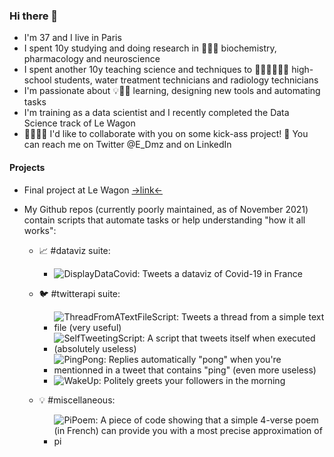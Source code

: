 ### Hi there 👋

- I'm 37 and I live in Paris 
- I spent 10y studying and doing research in 🧬💊🧠 biochemistry, pharmacology and neuroscience
- I spent another 10y teaching science and techniques to 👨‍🎓👷‍♀️👨‍⚕️ high-school students, water treatment technicians and radiology technicians
- I'm passionate about 💡🔧🧮 learning, designing new tools and automating tasks
- I'm training as a data scientist and I recently completed the Data Science track of Le Wagon 
- 🙋‍♀️🙋‍♂️ I'd like to collaborate with you on some kick-ass project! 💬 You can reach me on Twitter @E_Dmz and on LinkedIn

#### Projects
- Final project at Le Wagon [->link<-](https://github.com/antifakescience)

- My Github repos (currently poorly maintained, as of November 2021) contain scripts that automate tasks or help understanding "how it all works":

  - 📈 #dataviz suite:
    * ![DisplayDataCovid: Tweets a dataviz of Covid-19 in France](https://github.com/E-Dmz/DisplayDataCovid)

  - 🐦 #twitterapi suite:
    * ![ThreadFromATextFileScript: Tweets a thread from a simple text file (very useful)](https://github.com/E-Dmz/ThreadFromATextFileScript)
    * ![SelfTweetingScript: A script that tweets itself when executed (absolutely useless)](https://github.com/E-Dmz/SelfTweetingScript)
    * ![PingPong: Replies automatically "pong" when you're mentionned in a tweet that contains "ping" (even more useless)](https://github.com/E-Dmz/PingPong)
    * ![WakeUp: Politely greets your followers in the morning](https://github.com/E-Dmz/WakeUp)
  
  - 💡 #miscellaneous:
    * ![PiPoem: A piece of code showing that a simple 4-verse poem (in French) can provide you with a most precise approximation of pi](https://github.com/E-Dmz/PiPoem)


<!--
**E-Dmz/E-Dmz** is a ✨ _special_ ✨ repository because its `README.md` (this file) appears on your GitHub profile.
I want to train as a data scientist because i think AI is going to reshape our world, for better and for worse  ·  ·  ·  ·  ·  ·  ·  ·  ·  ·  ·  ·  ·  ·  ·  ·  ·  ·  ·  ·  ·  ·  ·  ·  ·  ·  ·  ·  ·  ·  ·  ·  ·  ·  ·  ·  ·  ·  ·  ·  ·  ·  ·  ·  ·  ·  ·  ·  ·  ·  ·  ·  ·  ·  ·  I'm also passionate about 💡🔧🧮 and 🙋‍♀️🙋‍♂️🚀  
🧬💊🧠 = "biochemistry, pharmacology and neuroscience"   ·  ·  ·  ·  ·  ·  ·  ·  ·  ·  ·  ·  ·  ·  ·  ·  ·  ·  ·  ·  ·  ·  ·  ·  ·  ·  ·  ·  ·  ·  ·  ·  ·  ·  ·  ·  ·  ·  ·  ·  ·  ·  ·  ·  ·  ·  ·  ·  ·  ·
👨‍🎓👷‍♀️👨‍⚕️ =  "high school students, water treatment technicians and radiology technicians"   ·  ·  ·  ·  ·  ·  ·  ·  ·  ·  ·  ·  ·  ·  ·  ·  ·  ·  ·  ·  ·  ·  ·  ·  ·  ·  ·  ·  ·  ·  ·  ·  ·  ·  ·  ·  ·  ·  ·  ·  ·  ·  ·  ·  ·  ·  ·  ·  ·  ·
💡🔧🧮 = "learning, designing new tools, automating tasks"   ·  ·  ·  ·  ·  ·  ·  ·  ·  ·  ·  ·  ·  ·  ·  ·  ·  ·  ·  ·  ·  ·  ·  ·  ·  ·  ·  ·  ·  ·  ·  ·  ·  ·  ·  ·  ·  ·  ·  ·  ·  ·  ·  ·  ·  ·  ·  ·  ·  ·
🙋‍🙋‍♂️🚀 = "collaborating on impactful projects"

Hi! I'm 37. I spent 10 years studying biology and doing research in biochemistry/pharmacology/neuroscience. I spent another 10 years teaching science and techniques to high-school students, water treatment technicians and radiology technicians. I'm training as a data scientist because i think AI is going to reshape our world, for better and for worse. I'm also passionate about learning, designing tools and automating tasks. After the bootcamp, i'd like to collaborate on meaningful and impactful projects.

Here are some ideas to get you started:

- 🔭 I’m currently working on ...
- 🌱 I’m currently learning ...
- 👯 I’m looking to collaborate on ...
- 🤔 I’m looking for help with ...
- 💬 Ask me about ...
- 📫 How to reach me: ...
- 😄 Pronouns: ...
- ⚡ Fun fact: ...
-->
